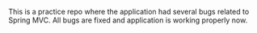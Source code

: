 This is a practice repo where the application had several bugs related to Spring MVC. All bugs are fixed and application is working properly now. 
